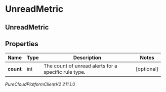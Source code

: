 # UnreadMetric

## UnreadMetric

## Properties

|Name | Type | Description | Notes|
|------------ | ------------- | ------------- | -------------|
| **count** | int | The count of unread alerts for a specific rule type. | [optional] |



_PureCloudPlatformClientV2 211.1.0_
